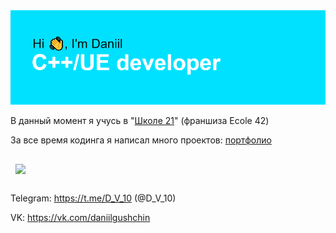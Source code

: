 <img src ="/header.png">

В данный момент я учусь в "<a href = "https://21-school.ru">Школе 21</a>" (франшиза Ecole 42)

За все время кодинга я написал много проектов: <a href = "https://github.com/Divishka/school21_projects">портфолио</a>

<a href="https://github.com/Divishka/school21_projects">
  <img align="center" style="margin:1rem 0.5rem" src="https://github-readme-stats.vercel.app/api/pin/?username=braydoncoyer&repo=tailwindcss-v2-dark-mode-template&title_color=ffffff&text_color=c9cacc&icon_color=4AB197&bg_color=1A2B34" />
</a>

Telegram: https://t.me/D_V_10 (@D_V_10)

VK: https://vk.com/daniilgushchin
